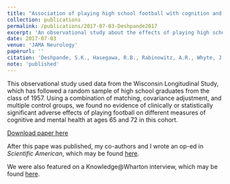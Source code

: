 ```yaml
---
title: "Association of playing high school football with cognition and mental health later in life"
collection: publications
permalink: /publications/2017-07-03-Deshpande2017
excerpt: 'An observational study about the effects of playing high school football on later-life cognition and mental health among men who attended high school in Wisconsin in the mid-1950s'
date: 2017-07-03
venue: 'JAMA Neurology'
paperurl: ''
citation: 'Deshpande, S.K., Hasegawa, R.B., Rabinowitz, A.R., Whyte, J., Roan, C.L., Tabatabaei, A., Baiocchi, M., Karlawish, J.H., Master, C.L., and Small, D.S. (2017). &quot; Association of playing high school football with cognition and mental health later in life &quot; <i> JAMA Neurology </i>.'
note: 'published'
---
```



This observational study used data from the Wisconsin Longitudinal Study, which has followed a random sample of high school graduates from the class of 1957.
Using a combination of matching, covariance adjustment, and multiple control groups, we found no evidence of clinically or statistically significant adverse effects of playing football on different measures of cognitive and mental health at ages 65 and 72 in this cohort.

[Download paper here](http://skdeshpande91.github.io/files/Deshpande2017_jama_neurology.pdf)


After this pape was published, my co-authors and I wrote an op-ed in <i>Scientific American</i>, which may be found [here](https://blogs.scientificamerican.com/observations/head-trauma-in-high-school-football-may-be-more-complicated-than-we-thought/).

We were also featured on a Knowledge@Wharton interview, which may be found [here](https://knowledge.wharton.upenn.edu/article/high-school-sports-cte/).
